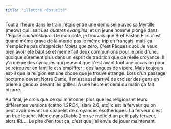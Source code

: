 ```yaml
---
title: "illettré réssucité"
---
```


Tout à l'heure dans le train j'étais entre une demoiselle avec sa Myrtille
(meow) qui lisait _Les quatres évangiles_, et un jeune homme plongé dans
_L'Eglise eucharistique_. De mon côté, je trouvais que Bret Easton Ellis c'est
quand même grave <s>de la merde</s> pas le même trip en français, mais ça
n'empêche pas d'apprécier _Moins que zéro_. C'est Pâques quoi. Je veux bien
avoir été bâptisé et même fait deux communions pour le prix d'une, quoique
sûrement plus dans un esprit de tradition que de réelle croyance. Il y'a même
des cyniques qui pensent que c'est avant tout une occasion pour se retrouver
en famille et s'empiffrer ; des langues de vipère. Mais toujours est-il que la
religion est une chose que je trouve étrange. Lors d'un passage nocturne
devant Notre Dame, il m'est aussi arrivé de croiser des gens en prière à
genoux devant les grilles. A une heure et demi du matin ça fait bizarre.

Au final, je crois que ce qui m'étonne, plus que les religions et leurs
différentes versions (catho 1.2RC4, islam 2.6, etc) c'est la ferveur qu'on
peut avoir devant un chapelet de croyances ésothériques. La ferveur c'est un
truc louche. Même dans Diablo 2 on se méfie d'un petit paly ferveur, alors
IRL... Le pire d'en tout ça, c'est que j'ai envie de jouer maintenant.

